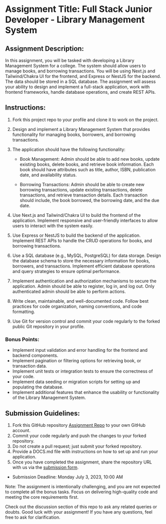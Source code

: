 # Assignment Title: Full Stack Junior Developer - Library Management System

## Assignment Description:

In this assignment, you will be tasked with developing a Library Management System for a college. The system should allow users to manage books, and borrowing transactions. You will be using Next.js and Tailwind/Chakra UI for the frontend, and Express or NestJS for the backend. The data should be stored in a SQL database. The assignment will assess your ability to design and implement a full-stack application, work with frontend frameworks, handle database operations, and create REST APIs.

## Instructions:

1. Fork this project repo to your profile and clone it to work on the project.

2. Design and implement a Library Management System that provides functionality for managing books, borrowers, and borrowing transactions.

3. The application should have the following functionality:

   - Book Management: Admin should be able to add new books, update existing books, delete books, and retrieve book information. Each book should have attributes such as title, author, ISBN, publication date, and availability status.

   - Borrowing Transactions: Admin should be able to create new borrowing transactions, update existing transactions, delete transactions, and retrieve transaction details. Each transaction should include, the book borrowed, the borrowing date, and the due date.

4. Use Next.js and Tailwind/Chakra UI to build the frontend of the application. Implement responsive and user-friendly interfaces to allow users to interact with the system easily.

5. Use Express or NestJS to build the backend of the application. Implement REST APIs to handle the CRUD operations for books, and borrowing transactions.

6. Use a SQL database (e.g., MySQL, PostgreSQL) for data storage. Design the database schema to store the necessary information for books, borrowers, and transactions. Implement efficient database operations and query strategies to ensure optimal performance.

7. Implement authentication and authorization mechanisms to secure the application. Admin should be able to register, log in, and log out. Only authenticated admin should be able to perform actions.

8. Write clean, maintainable, and well-documented code. Follow best practices for code organization, naming conventions, and code formatting.

9. Use Git for version control and commit your code regularly to the forked public Git repository in your profile.

### Bonus Points:

- Implement input validation and error handling for the frontend and backend components.
- Implement pagination or filtering options for retrieving book, or transaction data.
- Implement unit tests or integration tests to ensure the correctness of your code.
- Implement data seeding or migration scripts for setting up and populating the database.
- Implement additional features that enhance the usability or functionality of the Library Management System.

## Submission Guidelines:

1. Fork this GitHub repository [Assignment Repo](https://github.com/internsathi/jr-fullstack-assignment) to your own GitHub account.
2. Commit your code regularly and push the changes to your forked repository.
3. Do not create a pull request; just submit your forked repository.
4. Provide a DOCS.md file with instructions on how to set up and run your application.
5. Once you have completed the assignment, share the repository URL with us via the [submission form](https://docs.google.com/forms/d/e/1FAIpQLSd49m7F_6oSXSI5RFQY_ps2CDQIt3i_iCqrPgzplbqIy8N4EA/viewform).

- Submission Deadline: Monday July 3, 2023, 10:00 AM

Note: The assignment is intentionally challenging, and you are not expected to complete all the bonus tasks. Focus on delivering high-quality code and meeting the core requirements first.

Check out the discussion section of this repo to ask any related queries or doubts. Good luck with your assignment! If you have any questions, feel free to ask for clarification.
